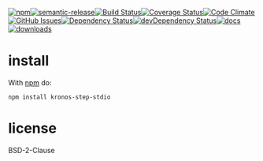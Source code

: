 [![npm](https://img.shields.io/npm/v/kronos-step-stdio.svg)](https://www.npmjs.com/package/kronos-step-stdio)[![semantic-release](https://img.shields.io/badge/%20%20%F0%9F%93%A6%F0%9F%9A%80-semantic--release-e10079.svg)](https://github.com/Kronos-Integration/kronos-step-stdio)[![Build Status](https://secure.travis-ci.org/Kronos-Integration/kronos-step-stdio.png)](http://travis-ci.org/Kronos-Integration/kronos-step-stdio)[![Coverage Status](https://coveralls.io/repos/Kronos-Integration/kronos-step-stdio/badge.svg)](https://coveralls.io/r/Kronos-Integration/kronos-step-stdio)[![Code Climate](https://codeclimate.com/github/Kronos-Integration/kronos-step-stdio/badges/gpa.svg)](https://codeclimate.com/github/Kronos-Integration/kronos-step-stdio)[![GitHub Issues](https://img.shields.io/github/issues/Kronos-Integration/kronos-step-stdio.svg?style=flat-square)](https://github.com/Kronos-Integration/kronos-step-stdio/issues)[![Dependency Status](https://david-dm.org/Kronos-Integration/kronos-step-stdio.svg)](https://david-dm.org/Kronos-Integration/kronos-step-stdio)[![devDependency Status](https://david-dm.org/Kronos-Integration/kronos-step-stdio/dev-status.svg)](https://david-dm.org/Kronos-Integration/kronos-step-stdio#info=devDependencies)[![docs](http://inch-ci.org/github/Kronos-Integration/kronos-step-stdio.svg?branch=master)](http://inch-ci.org/github/Kronos-Integration/kronos-step-stdio)[![downloads](http://img.shields.io/npm/dm/kronos-step-stdio.svg?style=flat-square)](https://npmjs.org/package/kronos-step-stdio)

install
=======

With [npm](http://npmjs.org) do:

```
npm install kronos-step-stdio
```

license
=======

BSD-2-Clause
